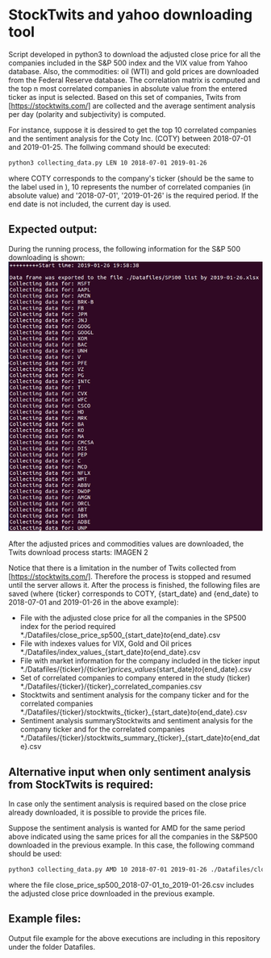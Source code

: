 # StockTwits and yahoo downloading tool

Script developed in python3 to download the adjusted close price for all the companies included in the S&P 500 index and the VIX value from Yahoo database. Also, the commodities: oil (WTI) and gold prices are downloaded from the Federal Reserve database. The correlation matrix is computed and the top n most correlated companies in absolute value from the entered ticker as input is selected. Based on this set of companies, Twits from [https://stocktwits.com/] are collected and the average sentiment analysis per day (polarity and subjectivity) is computed.

For instance, suppose it is dessired to get the top 10 correlated companies and the sentiment analysis for the Coty Inc. (COTY) between 2018-07-01 and 2019-01-25. The follwing command should be executed:

```bash
python3 collecting_data.py LEN 10 2018-07-01 2019-01-26
```
where COTY corresponds to the company's ticker (should be the same to the label used in ), 10 represents the number of correlated companies (in absolute value) and '2018-07-01', '2019-01-26' is the required period. If the end date is not included, the current day is used.

## Expected output:
During the running process, the following information for the S&P 500 downloading is shown:
![Image 1](https://github.com/henrychacon/StockTwits-and-yahoo-downloading-tool/blob/master/images/image1.jpg)

After the adjusted prices and commodities values are downloaded, the Twits download process starts:
IMAGEN 2

Notice that there is a limitation in the number of Twits collected from [https://stocktwits.com/]. Therefore the process is stopped and resumed until the server allows it. After the process is finished, the following files are saved (where {ticker} corresponds to COTY, {start_date} and {end_date} to 2018-07-01 and 2019-01-26 in the above example):

* File with the adjusted close price for all the companies in the SP500 index for the period required
    *./Datafiles/close_price_sp500_{start_date}_to_{end_date}.csv
* File with indexes values for VIX, Gold and Oil prices
    *./Datafiles/index_values_{start_date}_to_{end_date}.csv                                 
* File with market information for the company included in the ticker input
    *./Datafiles/{ticker}/{ticker}_prices_values_{start_date}_to_{end_date}.csv              
* Set of correlated companies to company entered in the study (ticker)
    *./Datafiles/{ticker}/{ticker}_correlated_companies.csv                                  
* Stocktwits and sentiment analysis for the company ticker and for the correlated companies
    *./Datafiles/{ticker}/stocktwits_{ticker}_{start_date}_to_{end_date}.csv                 
* Sentiment analysis summaryStocktwits and sentiment analysis for the company ticker and for the correlated companies
    *./Datafiles/{ticker}/stocktwits_summary_{ticker}_{start_date}_to_{end_date}.csv         

## Alternative input when only sentiment analysis from StockTwits is required:
In case only the sentiment analysis is required based on the close price already downloaded, it is possible to provide the prices file.

Suppose the sentiment analysis is wanted for AMD for the same period above indicated using the same prices for all the companies in the S&P500 downloaded in the previous example. In this case, the following command should be used:

```bash
python3 collecting_data.py AMD 10 2018-07-01 2019-01-26 ./Datafiles/close_price_sp500_2018-07-01_to_2019-01-26.csv
```
where the file close_price_sp500_2018-07-01_to_2019-01-26.csv includes the adjusted close price downloaded in the previous example.

## Example files:
Output file example for the above executions are including in this repository under the folder Datafiles.




